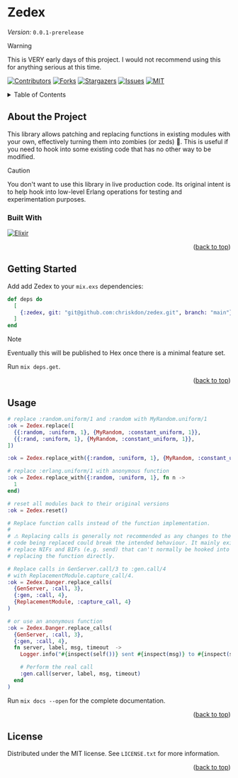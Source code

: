 <a name="readme-top"></a>

# Zedex

*Version:* `0.0.1-prerelease`

> [!WARNING]
> This is VERY early days of this project. I would not recommend using this for
> anything serious at this time.

<!-- PROJECT SHIELDS -->

[![Contributors][contributors-shield]][contributors-url]
[![Forks][forks-shield]][forks-url]
[![Stargazers][stars-shield]][stars-url]
[![Issues][issues-shield]][issues-url]
[![MIT][license-shield]][license-url]

<!-- TABLE OF CONTENTS -->
<details>
  <summary>Table of Contents</summary>
  <ol>
    <li>
      <a href="#about-the-project">About The Project</a>
      <ul>
        <li><a href="#built-with">Built With</a></li>
      </ul>
    </li>
    <li>
      <a href="#getting-started">Getting Started</a>
    </li>
    <li><a href="#usage">Usage</a></li>
    <li><a href="#license">License</a></li>
  </ol>
</details>

<!-- ABOUT THE PROJECT -->
## About the Project

This library allows patching and replacing functions in existing modules with
your own, effectively turning them into zombies (or zeds) 🧟. This is useful if
you need to hook into some existing code that has no other way to be modified.

> [!CAUTION]
> You don't want to use this library in live production code. Its original
> intent is to help hook into low-level Erlang operations for testing and
> experimentation purposes.

### Built With

<!-- Tools the project is built with -->

[![Elixir][elixir-badge]][elixir-url]

<p align="right">(<a href="#readme-top">back to top</a>)</p>

<!-- GETTING STARTED -->
## Getting Started

Add add Zedex to your `mix.exs` dependencies:

```elixir
def deps do
  [
    {:zedex, git: "git@github.com:chriskdon/zedex.git", branch: "main"}
  ]
end
```

> [!NOTE]
> Eventually this will be published to Hex once there is a minimal feature set.

Run `mix deps.get`.

<p align="right">(<a href="#readme-top">back to top</a>)</p>

<!-- USAGE EXAMPLES -->
## Usage

```elixir
# replace :random.uniform/1 and :random with MyRandom.uniform/1
:ok = Zedex.replace([
  {{:random, :uniform, 1}, {MyRandom, :constant_uniform, 1}},
  {{:rand, :uniform, 1}, {MyRandom, :constant_uniform, 1}},
])

:ok = Zedex.replace_with({:random, :uniform, 1}, {MyRandom, :constant_uniform, 1})

# replace :erlang.uniform/1 with anonymous function
:ok = Zedex.replace_with({:random, :uniform, 1}, fn n ->
  1
end)

# reset all modules back to their original versions
:ok = Zedex.reset()

# Replace function calls instead of the function implementation.
#
# ⚠ Replacing calls is generally not recommended as any changes to the underlying
# code being replaced could break the intended behaviour. It mainly exists to
# replace NIFs and BIFs (e.g. send) that can't normally be hooked into by
# replacing the function directly.

# Replace calls in GenServer.call/3 to :gen.call/4
# with ReplacementModule.capture_call/4.
:ok = Zedex.Danger.replace_calls(
  {GenServer, :call, 3},
  {:gen, :call, 4},
  {ReplacementModule, :capture_call, 4}
)

# or use an anonymous function
:ok = Zedex.Danger.replace_calls(
  {GenServer, :call, 3},
  {:gen, :call, 4},
  fn server, label, msg, timeout  ->
    Logger.info("#{inspect(self())} sent #{inspect(msg)} to #{inspect(server)}")

    # Perform the real call
    :gen.call(server, label, msg, timeout)
  end
)
```

Run `mix docs --open` for the complete documentation.

<p align="right">(<a href="#readme-top">back to top</a>)</p>

<!-- LICENSE -->
## License

Distributed under the MIT license. See `LICENSE.txt` for more information.

<p align="right">(<a href="#readme-top">back to top</a>)</p>

<!-- Generic Links -->
[contributors-shield]: https://img.shields.io/github/contributors/chriskdon/zedex.svg?style=for-the-badge
[contributors-url]: https://github.com/chriskdon/zedex/graphs/contributors
[forks-shield]: https://img.shields.io/github/forks/chriskdon/zedex.svg?style=for-the-badge
[forks-url]: https://github.com/chriskdon/zedex/network/members
[stars-shield]: https://img.shields.io/github/stars/chriskdon/zedex.svg?style=for-the-badge
[stars-url]: https://github.com/chriskdon/zedex/stargazers
[issues-shield]: https://img.shields.io/github/issues/chriskdon/zedex.svg?style=for-the-badge
[issues-url]: https://github.com/chriskdon/zedex/issues
[license-shield]: https://img.shields.io/github/license/chriskdon/zedex.svg?style=for-the-badge
[license-url]: https://github.com/chriskdon/zedex/blob/main/LICENSE.txt

<!-- Built With Links (see: https://shields.io/badges) -->
[elixir-badge]: https://img.shields.io/badge/Elixir-000000?style=for-the-badge&logoColor=white
[elixir-url]: https://elixir-lang.org/

